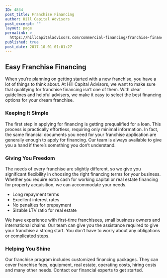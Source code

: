 ```yaml
---
ID: 4834
post_title: Franchise Financing
author: Hill Capital Advisors
post_excerpt: ""
layout: page
permalink: >
  https://hillcapitaladvisors.com/commercial-financing/franchise-financing/
published: true
post_date: 2017-10-01 01:01:27
---
```

<h2>Easy Franchise Financing</h2>
When you’re planning on getting started with a new franchise, you have a lot of things to think about. At Hill Capital Advisors, we want to make sure that qualifying for franchise financing isn’t one of them. With clear guidelines and helpful advisers, we make it easy to select the best financing options for your dream franchise.
<h3>Keeping It Simple</h3>
The first step in applying for financing is getting prequalified for a loan. This process is practically effortless, requiring only minimal information. In fact, the same financial documents you need for your franchise application are generally enough to apply for financing. Our team is always available to give you a hand if there’s something you don’t understand.
<h3>Giving You Freedom</h3>
The needs of every franchise are slightly different, so we give you significant flexibility in choosing the right financing terms for your business. Whether you require extra cash for working capital or real estate financing for property acquisition, we can accommodate your needs.
<ul>
 	<li>Long repayment terms</li>
 	<li>Excellent interest rates</li>
 	<li>No penalties for prepayment</li>
 	<li>Sizable LTV ratio for real estate</li>
</ul>
We have experience with first-time franchisees, small business owners and international chains. Our team can give you the assistance required to give your franchise a strong start. You don’t have to worry about any obligations or complicated steps.
<h3>Helping You Shine</h3>
Our franchise program includes customized financing packages. They can cover franchise fees, equipment, real estate, operating costs, hiring costs and many other needs. Contact our financial experts to get started.